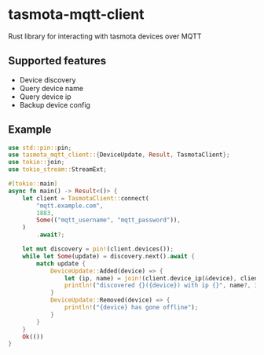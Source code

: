 # tasmota-mqtt-client

Rust library for interacting with tasmota devices over MQTT

## Supported features

- Device discovery
- Query device name
- Query device ip
- Backup device config

## Example

```rust
use std::pin::pin;
use tasmota_mqtt_client::{DeviceUpdate, Result, TasmotaClient};
use tokio::join;
use tokio_stream::StreamExt;

#[tokio::main]
async fn main() -> Result<()> {
    let client = TasmotaClient::connect(
        "mqtt.example.com",
        1883,
        Some(("mqtt_username", "mqtt_password")),
    )
        .await?;

    let mut discovery = pin!(client.devices());
    while let Some(update) = discovery.next().await {
        match update {
            DeviceUpdate::Added(device) => {
                let (ip, name) = join!(client.device_ip(&device), client.device_name(&device));
                println!("discovered {}({device}) with ip {}", name?, ip?);
            }
            DeviceUpdate::Removed(device) => {
                println!("{device} has gone offline");
            }
        }
    }
    Ok(())
}
```
